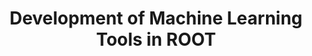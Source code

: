 ---
layout: default
title: Development of Machine Learning Tools in ROOT
authors: S. V. Gleyzer, Lorenzo Moneta and Omar A. Zapata
conference: 17th International Workshop on Advanced Computing and Analysis Techniques in Physics Research (ACAT2016) 18–22 January 2016, Valparaíso, Chile
type: TMVA
doi: 10.1088/1742-6596/762/1/012043
---